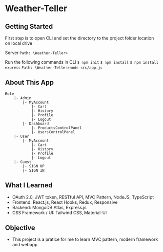 # Weather-Teller

## Getting Started

First step is to open CLI and set the directory to the project folder location on local drive

Server `Path: \Weather-Teller>`

Run the following commands in CLI
`$ npm init`
`$ npm install`
`$ npm install express`
`Path: \Weather-Teller>node src/app.js`

## About This App

```
Role
	|- Admin
		|- MyAccount
			|- Cart
			|- History
			|- Profile
			|- Logout
		|- Dashboard
			|- ProductsControlPanel
			|- UsersControlPanel
	|- User
		|- MyAccount
			|- Cart
			|- History
			|- Profile
			|- Logout
	|- Guest
		|- SIGN UP
		|- SIGN IN

```

## What I Learned

- OAuth 2.0, JWT token, RESTful API, MVC Pattern, NodeJS, TypeScript
- Frontend: React.js, React Hooks, Redux, Responsive
- Backend: MongoDB Atlas, Express.js
- CSS Framework / UI: Tailwind CSS, Material-UI

## Objective

- This project is a pratice for me to learn MVC pattern, modern framework and webapp.
